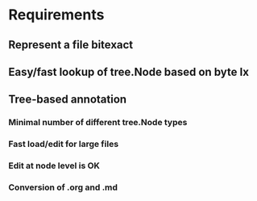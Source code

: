 # Requirements

## Represent a file bitexact

## Easy/fast lookup of tree.Node based on byte Ix

## Tree-based annotation
### Minimal number of different tree.Node types
### Fast load/edit for large files
### Edit at node level is OK
### Conversion of .org and .md

